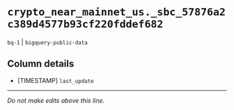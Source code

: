 # `crypto_near_mainnet_us._sbc_57876a2c389d4577b93cf220fddef682`
`bq-1` | `bigquery-public-data`

## Column details
* [TIMESTAMP] `last_update`

-------------------------------------------------------------------------------
*Do not make edits above this line.*
